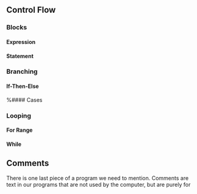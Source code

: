 ## Control Flow

### Blocks

#### Expression

#### Statement

### Branching

#### If-Then-Else

%#### Cases

### Looping

#### For Range

#### While

## Comments

There is one last piece of a program we need to mention. Comments are text in
our programs that are not used by the computer, but are purely for
